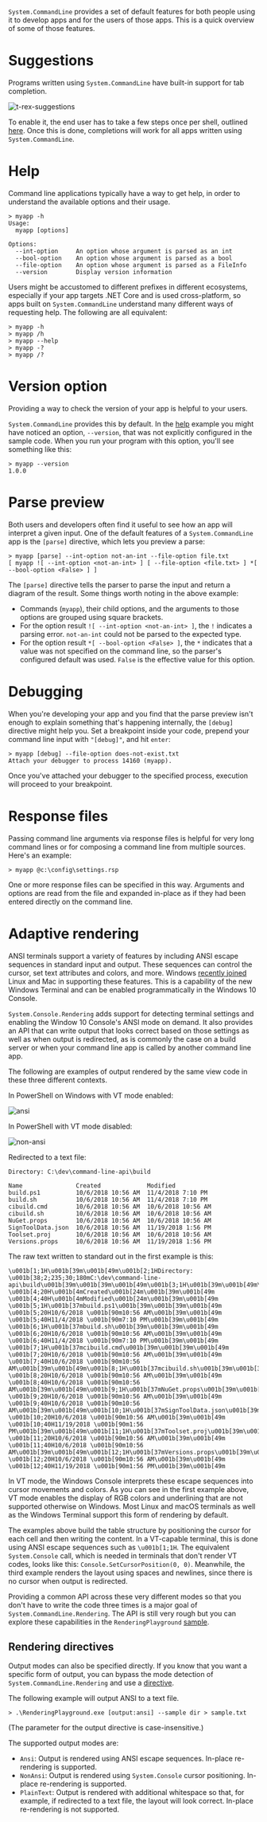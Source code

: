 `System.CommandLine` provides a set of default features for both people using it to develop apps and for the users of those apps. This is a quick overview of some of those features.

# Suggestions

Programs written using `System.CommandLine` have built-in support for tab completion.

![t-rex-suggestions](https://user-images.githubusercontent.com/547415/50387753-ef4c1280-06b8-11e9-90c8-89466d0bb406.gif)

To enable it, the end user has to take a few steps once per shell, outlined [here](dotnet-suggest.md). Once this is done, completions will work for all apps written using `System.CommandLine`.

# Help

Command line applications typically have a way to get help, in order to understand the available options and their usage.

```console
> myapp -h
Usage:
  myapp [options]

Options:
  --int-option     An option whose argument is parsed as an int
  --bool-option    An option whose argument is parsed as a bool
  --file-option    An option whose argument is parsed as a FileInfo
  --version        Display version information
```

Users might be accustomed to different prefixes in different ecosystems, especially if your app targets .NET Core and is used cross-platform, so apps built on `System.CommandLine` understand many different ways of requesting help. The following are all equivalent:

```console
> myapp -h
> myapp /h
> myapp --help
> myapp -?
> myapp /?
```

# Version option

Providing a way to check the version of your app is helpful to your users.

`System.CommandLine` provides this by default. In the [help](Features-overview.md#Help) example you might have noticed an option, `--version`, that was not explicitly configured in the sample code. When you run your program with this option, you'll see something like this:

```console
> myapp --version
1.0.0
```

# Parse preview

Both users and developers often find it useful to see how an app will interpret a given input. One of the default features of a `System.CommandLine` app is the `[parse]` directive, which lets you preview a parse:

```console
> myapp [parse] --int-option not-an-int --file-option file.txt
[ myapp ![ --int-option <not-an-int> ] [ --file-option <file.txt> ] *[ --bool-option <False> ] ]
```

The `[parse]` directive tells the parser to parse the input and return a diagram of the result. Some things worth noting in the above example:

* Commands (`myapp`), their child options, and the arguments to those options are grouped using square brackets.
* For the option result `![ --int-option <not-an-int> ]`, the `!` indicates a parsing error. `not-an-int` could not be parsed to the expected type.
* For the option result `*[ --bool-option <False> ]`, the `*` indicates that a value was not specified on the command line, so the parser's configured default was used. `False` is the effective value for this option.

# Debugging

When you're developing your app and you find that the parse preview isn't enough to explain something that's happening internally, the `[debug]` directive might help you. Set a breakpoint inside your code, prepend your command line input with `"[debug]"`, and hit `enter`:

```console
> myapp [debug] --file-option does-not-exist.txt
Attach your debugger to process 14160 (myapp).
```

Once you've attached your debugger to the specified process, execution will proceed to your breakpoint.

# Response files

Passing command line arguments via response files is helpful for very long command lines or for composing a command line from multiple sources. Here's an example:

```console
> myapp @c:\config\settings.rsp 
```

One or more response files can be specified in this way. Arguments and options are read from the file and expanded in-place as if they had been entered directly on the command line.

# Adaptive rendering

ANSI terminals support a variety of features by including ANSI escape sequences in standard input and output. These sequences can control the cursor, set text attributes and colors, and more. Windows [recently joined](https://blogs.msdn.microsoft.com/commandline/2018/06/27/windows-command-line-the-evolution-of-the-windows-command-line/) Linux and Mac in supporting these features. This is a capability of the new Windows Terminal and can be enabled programmatically in the Windows 10 Console.

`System.Console.Rendering` adds support for detecting terminal settings and enabling the Window 10 Console's ANSI mode on demand. It also provides an API that can write output that looks correct based on those settings as well as when output is redirected, as is commonly the case on a build server or when your command line app is called by another command line app.

The following are examples of output rendered by the same view code in these three different contexts.

In PowerShell on Windows with VT mode enabled:

![ansi](https://user-images.githubusercontent.com/547415/50388667-575b2280-06d2-11e9-91ae-36e8ffabbf8a.png)

In PowerShell with VT mode disabled:

![non-ansi](https://user-images.githubusercontent.com/547415/50388673-85d8fd80-06d2-11e9-844b-4690e4b4ab5a.png)

Redirected to a text file:

```
Directory: C:\dev\command-line-api\build

Name               Created             Modified          
build.ps1          10/6/2018 10:56 AM  11/4/2018 7:10 PM 
build.sh           10/6/2018 10:56 AM  11/4/2018 7:10 PM 
cibuild.cmd        10/6/2018 10:56 AM  10/6/2018 10:56 AM
cibuild.sh         10/6/2018 10:56 AM  10/6/2018 10:56 AM
NuGet.props        10/6/2018 10:56 AM  10/6/2018 10:56 AM
SignToolData.json  10/6/2018 10:56 AM  11/19/2018 1:56 PM
Toolset.proj       10/6/2018 10:56 AM  10/6/2018 10:56 AM
Versions.props     10/6/2018 10:56 AM  11/19/2018 1:56 PM

```

The raw text written to standard out in the first example is this:

```console
\u001b[1;1H\u001b[39m\u001b[49m\u001b[2;1HDirectory: \u001b[38;2;235;30;180mC:\dev\command-line-api\build\u001b[39m\u001b[39m\u001b[49m\u001b[3;1H\u001b[39m\u001b[49m\u001b[4;1H\u001b[4mName\u001b[24m\u001b[39m\u001b[49m               \u001b[4;20H\u001b[4mCreated\u001b[24m\u001b[39m\u001b[49m             \u001b[4;40H\u001b[4mModified\u001b[24m\u001b[39m\u001b[49m          \u001b[5;1H\u001b[37mbuild.ps1\u001b[39m\u001b[39m\u001b[49m          \u001b[5;20H10/6/2018 \u001b[90m10:56 AM\u001b[39m\u001b[49m  \u001b[5;40H11/4/2018 \u001b[90m7:10 PM\u001b[39m\u001b[49m \u001b[6;1H\u001b[37mbuild.sh\u001b[39m\u001b[39m\u001b[49m           \u001b[6;20H10/6/2018 \u001b[90m10:56 AM\u001b[39m\u001b[49m  \u001b[6;40H11/4/2018 \u001b[90m7:10 PM\u001b[39m\u001b[49m \u001b[7;1H\u001b[37mcibuild.cmd\u001b[39m\u001b[39m\u001b[49m        \u001b[7;20H10/6/2018 \u001b[90m10:56 AM\u001b[39m\u001b[49m  \u001b[7;40H10/6/2018 \u001b[90m10:56 AM\u001b[39m\u001b[49m\u001b[8;1H\u001b[37mcibuild.sh\u001b[39m\u001b[39m\u001b[49m         \u001b[8;20H10/6/2018 \u001b[90m10:56 AM\u001b[39m\u001b[49m  \u001b[8;40H10/6/2018 \u001b[90m10:56 AM\u001b[39m\u001b[49m\u001b[9;1H\u001b[37mNuGet.props\u001b[39m\u001b[39m\u001b[49m        \u001b[9;20H10/6/2018 \u001b[90m10:56 AM\u001b[39m\u001b[49m  \u001b[9;40H10/6/2018 \u001b[90m10:56 AM\u001b[39m\u001b[49m\u001b[10;1H\u001b[37mSignToolData.json\u001b[39m\u001b[39m\u001b[49m  \u001b[10;20H10/6/2018 \u001b[90m10:56 AM\u001b[39m\u001b[49m  \u001b[10;40H11/19/2018 \u001b[90m1:56 PM\u001b[39m\u001b[49m\u001b[11;1H\u001b[37mToolset.proj\u001b[39m\u001b[39m\u001b[49m       \u001b[11;20H10/6/2018 \u001b[90m10:56 AM\u001b[39m\u001b[49m  \u001b[11;40H10/6/2018 \u001b[90m10:56 AM\u001b[39m\u001b[49m\u001b[12;1H\u001b[37mVersions.props\u001b[39m\u001b[39m\u001b[49m     \u001b[12;20H10/6/2018 \u001b[90m10:56 AM\u001b[39m\u001b[49m  \u001b[12;40H11/19/2018 \u001b[90m1:56 PM\u001b[39m\u001b[49m

```

In VT mode, the Windows Console interprets these escape sequences into cursor movements and colors. As you can see in the first example above, VT mode enables the display of RGB colors and underlining that are not supported otherwise on Windows. Most Linux and macOS terminals as well as the Windows Terminal support this form of rendering by default.

The examples above build the table structure by positioning the cursor for each cell and then writing the content. In a VT-capable terminal, this is done using ANSI escape sequences such as `\u001b[1;1H`. The equivalent `System.Console` call, which is needed in terminals that don't render VT codes, looks like this: `Console.SetCursorPosition(0, 0)`. Meanwhile, the third example renders the layout using spaces and newlines, since there is no cursor when output is redirected.

Providing a common API across these very different modes so that you don't have to write the code three times is a major goal of `System.CommandLine.Rendering`. The API is still very rough but you can explore these capabilities in the `RenderingPlayground` [sample](https://github.com/dotnet/command-line-api/tree/master/samples/RenderingPlayground).

## Rendering directives

Output modes can also be specified directly. If you know that you want a specific form of output, you can bypass the mode detection of `System.CommandLine.Rendering` and use a [directive](Syntax-Concepts-and-Parser.md#directives).

The following example will output ANSI to a text file.

```console
> .\RenderingPlayground.exe [output:ansi] --sample dir > sample.txt
```

(The parameter for the output directive is case-insensitive.)

The supported output modes are:

* `Ansi`: Output is rendered using ANSI escape sequences. In-place re-rendering is supported.
* `NonAnsi`: Output is rendered using `System.Console` cursor positioning. In-place re-rendering is supported.
* `PlainText`: Output is rendered with additional whitespace so that, for example, if redirected to a text file, the layout will look correct. In-place re-rendering is not supported.

